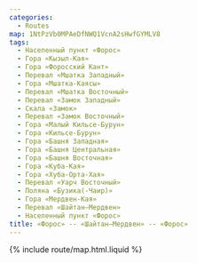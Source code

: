 ```yaml
---
categories: 
  - Routes
map: 1NtPzVb0MPAeDfNWQ1VcnA2sHwfGYMLV8
tags:
  - Населенный пункт «Форос»
  - Гора «Кызыл-Кая»
  - Гора «Форосский Кант»
  - Перевал «Мшатка Западный»
  - Гора «Мшатка-Каясы»
  - Перевал «Мшатка Восточный»
  - Перевал «Замок Западный»
  - Скала «Замок»
  - Перевал «Замок Восточный»
  - Гора «Малый Кильсе-Бурун»
  - Гора «Кильсе-Бурун»
  - Гора «Башня Западная»
  - Гора «Башня Центральная»
  - Гора «Башня Восточная»
  - Гора «Куба-Кая»
  - Гора «Хуба-Орта-Хая»
  - Перевал «Уарч Восточный»
  - Поляна «Бузика(-Чаир)»
  - Гора «Мердвен-Кая»
  - Перевал «Шайтан–Мердвен»
  - Населенный пункт «Форос»
title: «Форос» -- «Шайтан–Мердвен» -- «Форос»
---
```


{% include route/map.html.liquid %}
